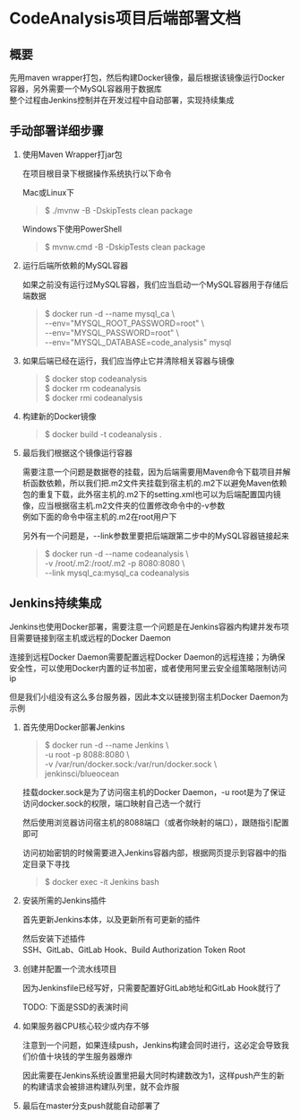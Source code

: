 # CodeAnalysis项目后端部署文档

## 概要

先用maven wrapper打包，然后构建Docker镜像，最后根据该镜像运行Docker容器，另外需要一个MySQL容器用于数据库  
整个过程由Jenkins控制并在开发过程中自动部署，实现持续集成  

## 手动部署详细步骤

1. 使用Maven Wrapper打jar包  

    在项目根目录下根据操作系统执行以下命令

    Mac或Linux下

    > $ ./mvnw -B -DskipTests clean package

    Windows下使用PowerShell
    > $ mvnw.cmd -B -DskipTests clean package

2. 运行后端所依赖的MySQL容器

    如果之前没有运行过MySQL容器，我们应当启动一个MySQL容器用于存储后端数据

    > $ docker run -d --name mysql_ca \\  
        --env="MYSQL_ROOT_PASSWORD=root" \\  
        --env="MYSQL_PASSWORD=root" \\  
        --env="MYSQL_DATABASE=code_analysis" mysql  

3. 如果后端已经在运行，我们应当停止它并清除相关容器与镜像

    > $ docker stop codeanalysis  
    > $ docker rm codeanalysis  
    > $ docker rmi codeanalysis  

4. 构建新的Docker镜像

    > $ docker build -t codeanalysis .  

5. 最后我们根据这个镜像运行容器

    需要注意一个问题是数据卷的挂载，因为后端需要用Maven命令下载项目并解析函数依赖，所以我们把.m2文件夹挂载到宿主机的.m2下以避免Maven依赖包的重复下载，此外宿主机的.m2下的setting.xml也可以为后端配置国内镜像，应当根据宿主机.m2文件夹的位置修改命令中的-v参数  
    例如下面的命令中宿主机的.m2在root用户下

    另外有一个问题是，--link参数里要把后端跟第二步中的MySQL容器链接起来

    > $ docker run -d --name codeanalysis \\  
    > -v /root/.m2:/root/.m2 -p 8080:8080 \\  
    > --link mysql_ca:mysql_ca codeanalysis

## Jenkins持续集成

Jenkins也使用Docker部署，需要注意一个问题是在Jenkins容器内构建并发布项目需要链接到宿主机或远程的Docker Daemon  

连接到远程Docker Daemon需要配置远程Docker Daemon的远程连接；为确保安全性，可以使用Docker内置的证书加密，或者使用阿里云安全组策略限制访问ip  

但是我们小组没有这么多台服务器，因此本文以链接到宿主机Docker Daemon为示例  

1. 首先使用Docker部署Jenkins

    > $ docker run -d --name Jenkins \\  
    > -u root -p 8088:8080 \\  
    > -v /var/run/docker.sock:/var/run/docker.sock \\  
    > jenkinsci/blueocean  

    挂载docker.sock是为了访问宿主机的Docker Daemon，-u root是为了保证访问docker.sock的权限，端口映射自己选一个就行  

    然后使用浏览器访问宿主机的8088端口（或者你映射的端口），跟随指引配置即可  

    访问初始密钥的时候需要进入Jenkins容器内部，根据网页提示到容器中的指定目录下寻找

    > $ docker exec -it Jenkins bash

2. 安装所需的Jenkins插件

    首先更新Jenkins本体，以及更新所有可更新的插件

    然后安装下述插件  
    SSH、GitLab、GitLab Hook、Build Authorization Token Root

3. 创建并配置一个流水线项目

    因为Jenkinsfile已经写好，只需要配置好GitLab地址和GitLab Hook就行了

    TODO: 下面是SSD的表演时间

4. 如果服务器CPU核心较少或内存不够

    注意到一个问题，如果连续push，Jenkins构建会同时进行，这必定会导致我们价值十块钱的学生服务器爆炸  

    因此需要在Jenkins系统设置里把最大同时构建数改为1，这样push产生的新的构建请求会被排进构建队列里，就不会炸服

5. 最后在master分支push就能自动部署了
